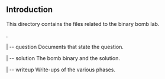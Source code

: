 Introduction
------------

This directory contains the files related to the binary bomb lab.

.

| -- question      Documents that state the question.

| -- solution      The bomb binary and the solution.

| -- writeup       Write-ups of the various phases.
